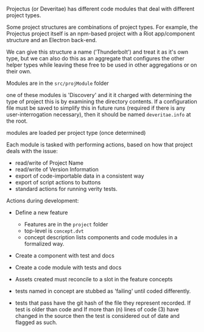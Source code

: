 
Projectus (or Deveritae) has different code modules that deal with
different project types.

Some project structures are combinations of project types.
For example, the Projectus project itself is an npm-based project
with a Riot app/component structure and an Electron back-end.

We can give this structure a name ('Thunderbolt') and treat it
as it's own type, but we can also do this as an aggregate that 
configures the other helper types while leaving these free to be used
in other aggregations or on their own.

Modules are in the `src/projModule` folder 

one of these modules is 'Discovery' and it it charged with determining
the type of project this is by examining the directory contents.
If a configuration file must be saved to simplify this in future
runs (required if there is any user-interrogation necessary), then
it should be named `deveritae.info` at the root. 

modules are loaded per project type (once determined)

Each module is tasked with performing actions, based on how that
project deals with the issue:

- read/write of Project Name
- read/write of Version Information
- export of code-importable data in a consistent way
- export of script actions to buttons
- standard actions for running verity tests.

Actions during development:

- Define a new feature

    - Features are in the `project` folder
    - top-level is `concept.dvt`
    - concept description lists components and code modules in 
    a formalized way.

- Create a component with test and docs
- Create a code module with tests and docs

- Assets created must reconcile to a slot in the feature concepts
- tests named in concept are stubbed as 'failing' until coded differently.
- tests that pass have the git hash of the file they represent recorded.
If test is older than code and If more than (n) lines of code (3) have changed in the source then the
test is considered out of date and flagged as such.




